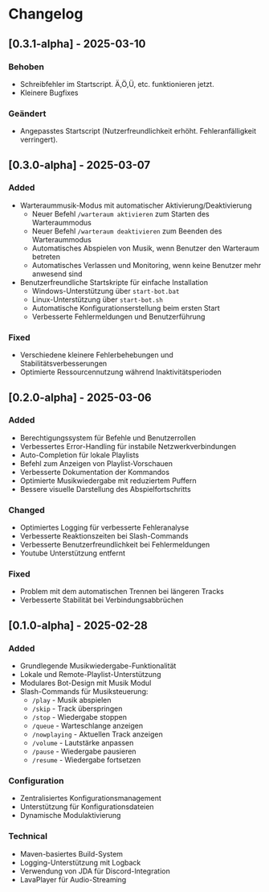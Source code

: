 # Changelog

## [0.3.1-alpha] - 2025-03-10

### Behoben
- Schreibfehler im Startscript. Ä,Ö,Ü, etc. funktionieren jetzt.
- Kleinere Bugfixes

### Geändert
- Angepasstes Startscript (Nutzerfreundlichkeit erhöht. Fehleranfälligkeit verringert).


## [0.3.0-alpha] - 2025-03-07

### Added
- Warteraummusik-Modus mit automatischer Aktivierung/Deaktivierung
  - Neuer Befehl `/warteraum aktivieren` zum Starten des Warteraummodus
  - Neuer Befehl `/warteraum deaktivieren` zum Beenden des Warteraummodus
  - Automatisches Abspielen von Musik, wenn Benutzer den Warteraum betreten
  - Automatisches Verlassen und Monitoring, wenn keine Benutzer mehr anwesend sind
- Benutzerfreundliche Startskripte für einfache Installation
  - Windows-Unterstützung über `start-bot.bat`
  - Linux-Unterstützung über `start-bot.sh`
  - Automatische Konfigurationserstellung beim ersten Start
  - Verbesserte Fehlermeldungen und Benutzerführung

### Fixed
- Verschiedene kleinere Fehlerbehebungen und Stabilitätsverbesserungen
- Optimierte Ressourcennutzung während Inaktivitätsperioden


## [0.2.0-alpha] - 2025-03-06

### Added
- Berechtigungssystem für Befehle und Benutzerrollen
- Verbessertes Error-Handling für instabile Netzwerkverbindungen
- Auto-Completion für lokale Playlists
- Befehl zum Anzeigen von Playlist-Vorschauen
- Verbesserte Dokumentation der Kommandos
- Optimierte Musikwiedergabe mit reduziertem Puffern
- Bessere visuelle Darstellung des Abspielfortschritts

### Changed
- Optimiertes Logging für verbesserte Fehleranalyse
- Verbesserte Reaktionszeiten bei Slash-Commands
- Verbesserte Benutzerfreundlichkeit bei Fehlermeldungen
- Youtube Unterstützung entfernt

### Fixed
- Problem mit dem automatischen Trennen bei längeren Tracks
- Verbesserte Stabilität bei Verbindungsabbrüchen

## [0.1.0-alpha] - 2025-02-28

### Added
- Grundlegende Musikwiedergabe-Funktionalität
- Lokale und Remote-Playlist-Unterstützung
- Modulares Bot-Design mit Musik Modul
- Slash-Commands für Musiksteuerung:
  - `/play` - Musik abspielen
  - `/skip` - Track überspringen
  - `/stop` - Wiedergabe stoppen
  - `/queue` - Warteschlange anzeigen
  - `/nowplaying` - Aktuellen Track anzeigen
  - `/volume` - Lautstärke anpassen
  - `/pause` - Wiedergabe pausieren
  - `/resume` - Wiedergabe fortsetzen

### Configuration
- Zentralisiertes Konfigurationsmanagement
- Unterstützung für Konfigurationsdateien
- Dynamische Modulaktivierung

### Technical
- Maven-basiertes Build-System
- Logging-Unterstützung mit Logback
- Verwendung von JDA für Discord-Integration
- LavaPlayer für Audio-Streaming